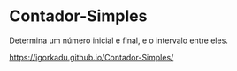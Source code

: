 # Contador-Simples
Determina um número inicial e final, e o intervalo entre eles. 



https://igorkadu.github.io/Contador-Simples/
